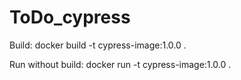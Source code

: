 # ToDo_cypress

Build: docker build -t cypress-image:1.0.0 .

Run without build: docker run -t cypress-image:1.0.0 .
